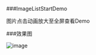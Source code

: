 ###ImageListStartDemo

图片点击动画放大至全屏查看Demo

###效果图

![image](https://github.com/1033752447@qq.com/ImageListStartDemo/Image/GIF.gif)

